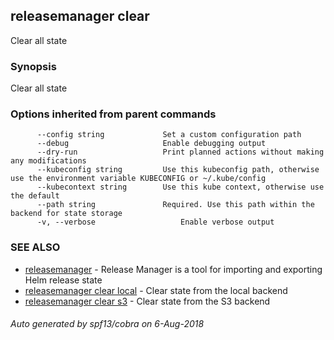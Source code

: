 ## releasemanager clear

Clear all state

### Synopsis

Clear all state

### Options inherited from parent commands

```
      --config string             Set a custom configuration path
      --debug                     Enable debugging output
      --dry-run                   Print planned actions without making any modifications
      --kubeconfig string         Use this kubeconfig path, otherwise use the environment variable KUBECONFIG or ~/.kube/config
      --kubecontext string        Use this kube context, otherwise use the default
      --path string               Required. Use this path within the backend for state storage
      -v, --verbose                   Enable verbose output
```

### SEE ALSO

- [releasemanager](releasemanager.md) - Release Manager is a tool for importing and exporting Helm release state
- [releasemanager clear local](releasemanager_clear_local.md) - Clear state from the local backend
- [releasemanager clear s3](releasemanager_clear_s3.md) - Clear state from the S3 backend

###### Auto generated by spf13/cobra on 6-Aug-2018
